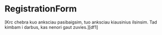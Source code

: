 # RegistrationForm

[Krc chebra kuo anksciau pasibaigsim, tuo anksciau kiausinius ilsinsim. Tad kimbam i darbus, kas nenori gaut zuvies.][df1]
